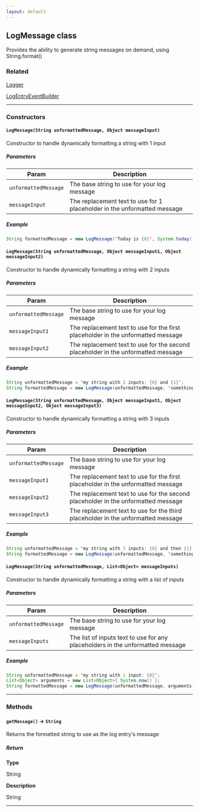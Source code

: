 ```yaml
---
layout: default
---
```


## LogMessage class

Provides the ability to generate string messages on demand, using String.format()

### Related

[Logger](Logger)

[LogEntryEventBuilder](LogEntryEventBuilder)

---

### Constructors

#### `LogMessage(String unformattedMessage, Object messageInput)`

Constructor to handle dynamically formatting a string with 1 input

##### Parameters

| Param                | Description                                                              |
| -------------------- | ------------------------------------------------------------------------ |
| `unformattedMessage` | The base string to use for your log message                              |
| `messageInput`       | The replacement text to use for 1 placeholder in the unformatted message |

##### Example

```java
String formattedMessage = new LogMessage('Today is {0}', System.today()).getMessage();
```

#### `LogMessage(String unformattedMessage, Object messageInput1, Object messageInput2)`

Constructor to handle dynamically formatting a string with 2 inputs

##### Parameters

| Param                | Description                                                                       |
| -------------------- | --------------------------------------------------------------------------------- |
| `unformattedMessage` | The base string to use for your log message                                       |
| `messageInput1`      | The replacement text to use for the first placeholder in the unformatted message  |
| `messageInput2`      | The replacement text to use for the second placeholder in the unformatted message |

##### Example

```java
String unformattedMessage = 'my string with 2 inputs: {0} and {1}';
String formattedMessage = new LogMessage(unformattedMessage, 'something', 'something else').getMessage();
```

#### `LogMessage(String unformattedMessage, Object messageInput1, Object messageInput2, Object messageInput3)`

Constructor to handle dynamically formatting a string with 3 inputs

##### Parameters

| Param                | Description                                                                       |
| -------------------- | --------------------------------------------------------------------------------- |
| `unformattedMessage` | The base string to use for your log message                                       |
| `messageInput1`      | The replacement text to use for the first placeholder in the unformatted message  |
| `messageInput2`      | The replacement text to use for the second placeholder in the unformatted message |
| `messageInput3`      | The replacement text to use for the third placeholder in the unformatted message  |

##### Example

```java
String unformattedMessage = 'my string with 3 inputs: {0} and then {1} and finally {2}';
String formattedMessage = new LogMessage(unformattedMessage, 'something', 'something else', 'one more').getMessage();
```

#### `LogMessage(String unformattedMessage, List<Object> messageInputs)`

Constructor to handle dynamically formatting a string with a list of inputs

##### Parameters

| Param                | Description                                                                    |
| -------------------- | ------------------------------------------------------------------------------ |
| `unformattedMessage` | The base string to use for your log message                                    |
| `messageInputs`      | The list of inputs text to use for any placeholders in the unformatted message |

##### Example

```java
String unformattedMessage = 'my string with 1 input: {0}';
List<Object> arguments = new List<Object>{ System.now() };
String formattedMessage = new LogMessage(unformattedMessage, arguments).getMessage();
```

---

### Methods

#### `getMessage()` → `String`

Returns the formatted string to use as the log entry&apos;s message

##### Return

**Type**

String

**Description**

String

---
